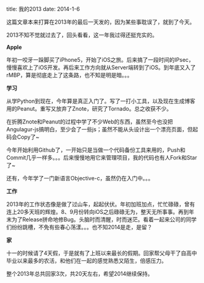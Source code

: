 title: 我的2013
date: 2014-1-6

这篇文章本来打算在2013年的最后一天发的，因为某些事耽误了，就到了今天。

2013不知不觉就过去了，回头看看，这一年我过得还挺充实的。

**Apple**

年初一咬牙一跺脚买了iPhone5，开始了iOS之旅。后来搞了一段时间的IPsec，慢慢喜欢上了iOS开发。再后来工作方向就从Server端转到了iOS。到年底又入了rMBP，算是彻底走上了这条路，也不知是明是暗。。。

**学习**

从学Python到现在，今年算是真正入门了。写了一打小工具，以及现在生成博客用的Peanut。重写又放弃了Znote，研究了Tornado。总之收获不少。

在折腾Znote和Peanut的过程中学了不少Web的东西，虽然至今也没把Angulagur-js搞明白，至少会了一些js；虽然不能从头设计出一个漂亮页面，但起码会Copy了~

今年开始利用Github了，一开始只是当做一个代码备份工具来用的，Push和Commit几乎一样多。。。后来慢慢地用它来管理项目，我的代码也有人Fork和Star了~

还有，今年学了一门新语言Objective-c，虽然仍在入门中。。。

**工作**

2013年的工作状态像是做了过山车，起起伏伏。年初加班加点，忙忙碌碌，曾有连上20多天班的辉煌。8、9月份转向iOS之后碌碌无为，整天无所事事。再到年末为了Release拼命地修Bug。头脑时而清醒，时而迷茫。看着一起来公司的同学们纷纷跳槽，不免有些春心荡漾。。。也不知2014是走，是留？

**家**

十一的时候请了4天假，于是就有了上班以来最长的假期。回家帮父母干了自高中毕业以来最多的农活，和他们在一起的感觉熟悉又陌生，倍感压力。

整个2013年总共回家3次，共20天左右，希望2014继续保持。